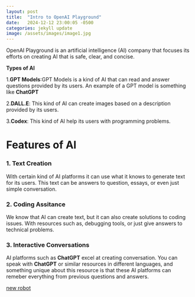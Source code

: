 ```yaml
---
layout: post
title:  "Intro to OpenAI Playground"
date:   2024-12-12 23:00:05 -0500
categories: jekyll update
image: /assets/images/image1.jpg
---
```

OpenAI Playground is an artificial intelligence (AI) company that focuses its efforts on creating AI that is safe, clear, and concise.

**Types of AI**

1.**GPT Models**:GPT Models is a kind of AI that can read and answer questions provided by its users. An example of a GPT model is something like **ChatGPT**

2.**DALL.E**: This kind of AI can create images based on a description provided by its users.

3.**Codex**: This kind of AI help its users with programming problems.

# Features of AI

### 1. **Text Creation**

With certain kind of AI platforms it can use what it knows to generate text for its users. This text can be answers to question, essays, or even just simple conversation.

### 2. Coding Assitance 

We know that AI can create text, but it can also create solutions to coding issues. With resources such as, debugging tools, or just give answers to technical problems.

### 3. Interactive Conversations

AI platforms such as **ChatGPT** excel at creating conversation. You can speak with **ChatGPT** or similar resources in different languages, and something unique about this resource is that these AI platforms can remeber everything from previous questions and answers.

[new robot](<cooler robot.png>)